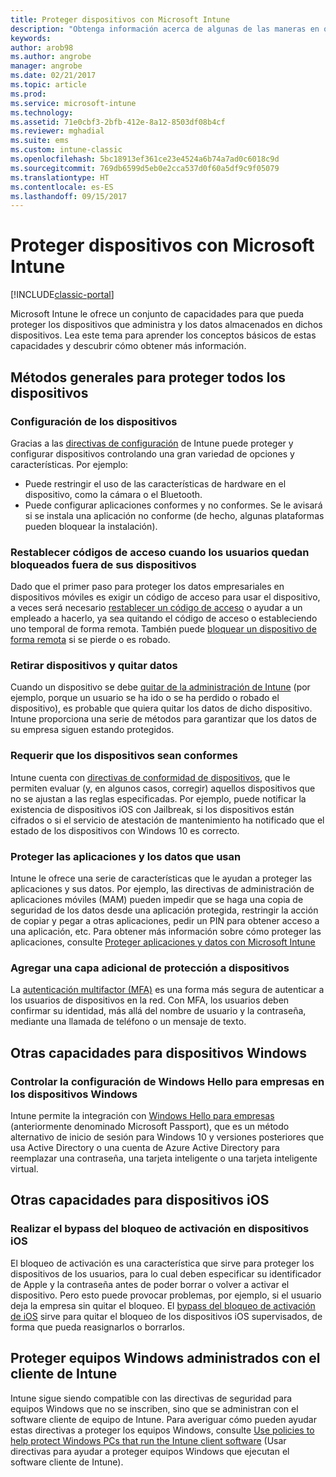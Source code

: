 ```yaml
---
title: Proteger dispositivos con Microsoft Intune
description: "Obtenga información acerca de algunas de las maneras en que Intune puede ayudarle a proteger los dispositivos contra accesos no autorizados y otras amenazas."
keywords: 
author: arob98
ms.author: angrobe
manager: angrobe
ms.date: 02/21/2017
ms.topic: article
ms.prod: 
ms.service: microsoft-intune
ms.technology: 
ms.assetid: 71e0cbf3-2bfb-412e-8a12-8503df08b4cf
ms.reviewer: mghadial
ms.suite: ems
ms.custom: intune-classic
ms.openlocfilehash: 5bc18913ef361ce23e4524a6b74a7ad0c6018c9d
ms.sourcegitcommit: 769db6599d5eb0e2cca537d0f60a5df9c9f05079
ms.translationtype: HT
ms.contentlocale: es-ES
ms.lasthandoff: 09/15/2017
---
```

# <a name="protect-devices-with-microsoft-intune"></a>Proteger dispositivos con Microsoft Intune

[!INCLUDE[classic-portal](../includes/classic-portal.md)]

Microsoft Intune le ofrece un conjunto de capacidades para que pueda proteger los dispositivos que administra y los datos almacenados en dichos dispositivos. Lea este tema para aprender los conceptos básicos de estas capacidades y descubrir cómo obtener más información.

## <a name="general-ways-to-protect-all-devices"></a>Métodos generales para proteger todos los dispositivos

### <a name="device-configuration"></a>Configuración de los dispositivos
Gracias a las [directivas de configuración](manage-settings-and-features-on-your-devices-with-microsoft-intune-policies.md) de Intune puede proteger y configurar dispositivos controlando una gran variedad de opciones y características. Por ejemplo:
- Puede restringir el uso de las características de hardware en el dispositivo, como la cámara o el Bluetooth.
- Puede configurar aplicaciones conformes y no conformes. Se le avisará si se instala una aplicación no conforme (de hecho, algunas plataformas pueden bloquear la instalación).

### <a name="reset-passcodes-when-users-are-locked-out-of-their-devices"></a>Restablecer códigos de acceso cuando los usuarios quedan bloqueados fuera de sus dispositivos
Dado que el primer paso para proteger los datos empresariales en dispositivos móviles es exigir un código de acceso para usar el dispositivo, a veces será necesario [restablecer un código de acceso](use-remote-lock-and-passcode-reset-in-microsoft-intune.md) o ayudar a un empleado a hacerlo, ya sea quitando el código de acceso o estableciendo uno temporal de forma remota. También puede [bloquear un dispositivo de forma remota](use-remote-lock-and-passcode-reset-in-microsoft-intune.md) si se pierde o es robado.

### <a name="retire-devices-and-remove-data"></a>Retirar dispositivos y quitar datos
Cuando un dispositivo se debe [quitar de la administración de Intune](retire-devices-from-microsoft-intune-management.md) (por ejemplo, porque un usuario se ha ido o se ha perdido o robado el dispositivo), es probable que quiera quitar los datos de dicho dispositivo. Intune proporciona una serie de métodos para garantizar que los datos de su empresa siguen estando protegidos.

### <a name="require-devices-to-be-compliant"></a>Requerir que los dispositivos sean conformes
Intune cuenta con [directivas de conformidad de dispositivos](introduction-to-device-compliance-policies-in-microsoft-intune.md), que le permiten evaluar (y, en algunos casos, corregir) aquellos dispositivos que no se ajustan a las reglas especificadas. Por ejemplo, puede notificar la existencia de dispositivos iOS con Jailbreak, si los dispositivos están cifrados o si el servicio de atestación de mantenimiento ha notificado que el estado de los dispositivos con Windows 10 es correcto.

### <a name="protect-apps-and-the-data-they-use"></a>Proteger las aplicaciones y los datos que usan
Intune le ofrece una serie de características que le ayudan a proteger las aplicaciones y sus datos. Por ejemplo, las directivas de administración de aplicaciones móviles (MAM) pueden impedir que se haga una copia de seguridad de los datos desde una aplicación protegida, restringir la acción de copiar y pegar a otras aplicaciones, pedir un PIN para obtener acceso a una aplicación, etc. Para obtener más información sobre cómo proteger las aplicaciones, consulte [Proteger aplicaciones y datos con Microsoft Intune](protect-apps-and-data-with-microsoft-intune.md)

### <a name="add-an-additional-layer-of-protection-to-devices"></a>Agregar una capa adicional de protección a dispositivos
La [autenticación multifactor (MFA)](multi-factor-authentication-azure-active-directory.md) es una forma más segura de autenticar a los usuarios de dispositivos en la red.  Con MFA, los usuarios deben confirmar su identidad, más allá del nombre de usuario y la contraseña, mediante una llamada de teléfono o un mensaje de texto.

## <a name="further-capabilities-for-windows-devices"></a>Otras capacidades para dispositivos Windows

### <a name="control-windows-hello-for-business-settings-on-windows-devices"></a>Controlar la configuración de Windows Hello para empresas en los dispositivos Windows
Intune permite la integración con [Windows Hello para empresas](control-microsoft-passport-settings-on-devices-with-microsoft-intune.md) (anteriormente denominado Microsoft Passport), que es un método alternativo de inicio de sesión para Windows 10 y versiones posteriores que usa Active Directory o una cuenta de Azure Active Directory para reemplazar una contraseña, una tarjeta inteligente o una tarjeta inteligente virtual.

## <a name="further-capabilities-for-ios-devices"></a>Otras capacidades para dispositivos iOS

### <a name="bypass-activation-lock-on-ios-devices"></a>Realizar el bypass del bloqueo de activación en dispositivos iOS
El bloqueo de activación es una característica que sirve para proteger los dispositivos de los usuarios, para lo cual deben especificar su identificador de Apple y la contraseña antes de poder borrar o volver a activar el dispositivo. Pero esto puede provocar problemas, por ejemplo, si el usuario deja la empresa sin quitar el bloqueo. El [bypass del bloqueo de activación de iOS](help-protect-ios-devices-with-activation-lock-bypass-for-microsoft-intune.md) sirve para quitar el bloqueo de los dispositivos iOS supervisados, de forma que pueda reasignarlos o borrarlos.



## <a name="protect-windows-pcs-managed-with-the-intune-client"></a>Proteger equipos Windows administrados con el cliente de Intune
Intune sigue siendo compatible con las directivas de seguridad para equipos Windows que no se inscriben, sino que se administran con el software cliente de equipo de Intune. Para averiguar cómo pueden ayudar estas directivas a proteger los equipos Windows, consulte [Use policies to help protect Windows PCs that run the Intune client software](policies-to-protect-windows-pcs-in-microsoft-intune.md) (Usar directivas para ayudar a proteger equipos Windows que ejecutan el software cliente de Intune).
